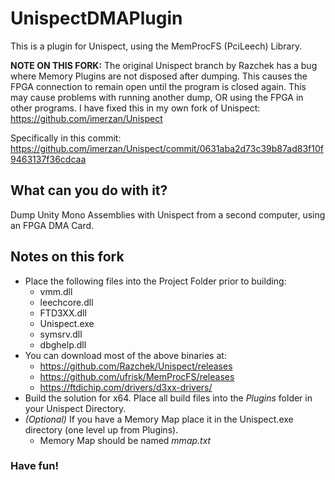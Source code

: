 # UnispectDMAPlugin

This is a plugin for Unispect, using the MemProcFS (PciLeech) Library.

**NOTE ON THIS FORK:** The original Unispect branch by Razchek has a bug where Memory Plugins are not disposed after dumping. This causes the FPGA connection to remain open until the program is closed again. This may cause problems with running another dump, OR using the FPGA in other programs. I have fixed this in my own fork of Unispect: https://github.com/imerzan/Unispect

Specifically in this commit: https://github.com/imerzan/Unispect/commit/0631aba2d73c39b87ad83f10f9463137f36cdcaa

## What can you do with it?
Dump Unity Mono Assemblies with Unispect from a second computer, using an FPGA DMA Card.

## Notes on this fork
- Place the following files into the Project Folder prior to building:
  - vmm.dll
  - leechcore.dll
  - FTD3XX.dll
  - Unispect.exe
  - symsrv.dll
  - dbghelp.dll
- You can download most of the above binaries at:
  - https://github.com/Razchek/Unispect/releases
  - https://github.com/ufrisk/MemProcFS/releases
  - https://ftdichip.com/drivers/d3xx-drivers/
- Build the solution for x64. Place all build files into the *Plugins* folder in your Unispect Directory.
- *(Optional)* If you have a Memory Map place it in the Unispect.exe directory (one level up from Plugins).
  - Memory Map should be named *mmap.txt*

### Have fun!
